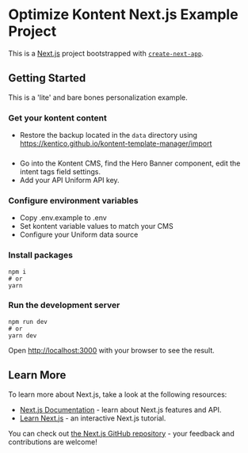 # Optimize Kontent Next.js Example Project

This is a [Next.js](https://nextjs.org/) project bootstrapped with [`create-next-app`](https://github.com/vercel/next.js/tree/canary/packages/create-next-app).

## Getting Started

This is a 'lite' and bare bones personalization example.

### Get your kontent content

- Restore the backup located in the `data` directory using https://kentico.github.io/kontent-template-manager/import

###

- Go into the Kontent CMS, find the Hero Banner component, edit the intent tags field settings.
- Add your API Uniform API key.

### Configure environment variables

- Copy .env.example to .env
- Set kontent variable values to match your CMS
- Configure your Uniform data source

### Install packages

```shell
npm i
# or
yarn
```

### Run the development server

```shell
npm run dev
# or
yarn dev
```

Open <http://localhost:3000> with your browser to see the result.

## Learn More

To learn more about Next.js, take a look at the following resources:

- [Next.js Documentation](https://nextjs.org/docs) - learn about Next.js features and API.
- [Learn Next.js](https://nextjs.org/learn) - an interactive Next.js tutorial.

You can check out [the Next.js GitHub repository](https://github.com/vercel/next.js/) - your feedback and contributions are welcome!
